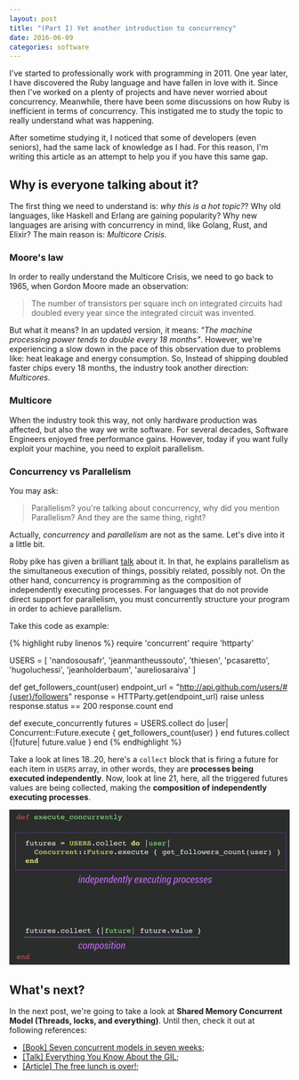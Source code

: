 ```yaml
---
layout: post
title: "(Part I) Yet another introduction to concurrency"
date: 2016-06-09
categories: software
---
```


I've started to professionally work with programming in 2011. One year later, I
have discovered the Ruby language and have fallen in love with it. Since then
I've worked on a plenty of projects and have never worried about concurrency.
Meanwhile, there have been some discussions on how Ruby is inefficient in terms
of concurrency. This instigated me to study the topic to really understand what
was happening.

After sometime studying it, I noticed that some of
developers (even seniors), had the same lack of knowledge as I had. For this
reason, I'm writing  this article as an attempt to help you if you have this
same gap.

## Why is everyone talking about it?

The first thing we need to understand is: _why this is a hot topic?_? Why old
languages, like Haskell and Erlang are gaining popularity? Why new languages
are arising with concurrency in mind, like Golang, Rust, and Elixir? The main
reason is: _Multicore Crisis_.

### Moore's law
In order to really understand the Multicore Crisis, we need to go back to 1965,
when Gordon Moore made an observation:

>  The number of transistors per square inch on integrated circuits had doubled
>  every year since the integrated circuit was invented.


But what it means? In an updated version, it means: _"The machine processing
power tends to double every 18 months"_. However, we're experiencing a slow down
in the pace of this observation due to problems like: heat leakage and energy
consumption. So, Instead of shipping doubled faster chips every 18 months, the
industry took another direction: _Multicores_.

### Multicore

When the industry took this way, not only hardware production was affected, but
also the way we write software. For several decades, Software Engineers enjoyed
free performance gains. However, today if you want fully exploit your machine,
you need to exploit parallelism.

### Concurrency vs Parallelism

You may ask:
> Parallelism? you're talking about concurrency, why did you mention
> Parallelism? And they are the same thing, right?

Actually, _concurrency_ and _parallelism_ are not as the same. Let's dive into it a
little bit.

Roby pike has given a brilliant [talk](https://www.youtube.com/watch?v=cN_DpYBzKso) about it. In that, he
explains parallelism as the simultaneous execution of things, possibly related,
possibly not. On the other hand, concurrency is programming as the composition
of independently executing processes. For languages that do not provide direct
support for parallelism, you must concurrently structure your program in order
to achieve parallelism.

Take this code as example:

{% highlight ruby linenos %}
require 'concurrent'
require 'httparty'

USERS = [
           'nandosousafr', 'jeanmantheussouto',
           'thiesen', 'pcasaretto', 'hugoluchessi',
           'jeanholderbaum', 'aureliosaraiva'
        ]

def get_followers_count(user)
  endpoint_url = "http://api.github.com/users/#{user}/followers"
  response = HTTParty.get(endpoint_url)
  raise unless response.status == 200
  response.count
end

def execute_concurrently
  futures = USERS.collect do |user|
    Concurrent::Future.execute { get_followers_count(user) }
  end
  futures.collect {|future| future.value }
end
{% endhighlight %}

Take a look at lines 18..20, here's a `collect` block that is firing a
future for each item in `USERS` array, in other words, they are __processes
being executed independently__. Now, look at line 21, here, all the triggered
futures values are being collected, making the __composition of independently
executing processes__.

![Concurrent code example](/assets/post_1_example_1.jpg)

## What's next?

In the next post, we're going to take a look at __Shared Memory Concurrent
Model (Threads, locks, and everything)__. Until then, check it out at following references:

- [[Book] Seven concurrent models in seven weeks](https://pragprog.com/book/pb7con/seven-concurrency-models-in-seven-weeks);
- [[Talk] Everything You Know About the GIL](https://www.youtube.com/watch?v=dP4U1yI1WZ0);
- [[Article] The free lunch is over!](www.gotw.ca/publications/concurrency-ddj.htm);
